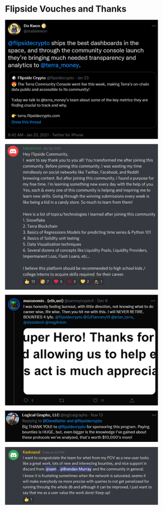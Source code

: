 # Flipside Vouches and Thanks

![](../.gitbook/assets/dokwon.png)

![](../.gitbook/assets/kakamora.png)

![](../.gitbook/assets/massnomis.png)

![](../.gitbook/assets/logicalgraphs.png)

![](<../.gitbook/assets/image (1).png>)
